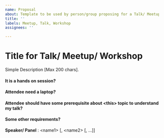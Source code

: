 ```yaml
---
name: Proposal
about: Template to be used by person/group proposing for a Talk/ Meetup/ Workshop
title: ''
labels: Meetup, Talk, Workshop
assignees: ''

---
```


# Title for Talk/ Meetup/ Workshop

Simple Description [Max 200 chars].

#### It is a hands on session?
#### Attendee need a laptop?
#### Attendee should have some prerequisite about \<this\> topic to understand my talk?
#### Some other requirements?

__Speaker/ Panel__ : \<name1\> [, \<name2\> [, ...]]
